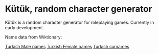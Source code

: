 # Kütük, random character generator

Kütük is a random character generator for roleplaying games. Currently in early development.


Name data from Wiktionary:

[Turkish Male names](https://tr.wiktionary.org/wiki/Kategori:Erkek_ad%C4%B1_(T%C3%BCrk%C3%A7e))
[Turkish Female names](https://tr.wiktionary.org/wiki/Kategori:K%C4%B1z_ad%C4%B1_(T%C3%BCrk%C3%A7e))
[Turkish surnames](https://tr.wiktionary.org/wiki/Kategori:Soyad%C4%B1_(T%C3%BCrk%C3%A7e))